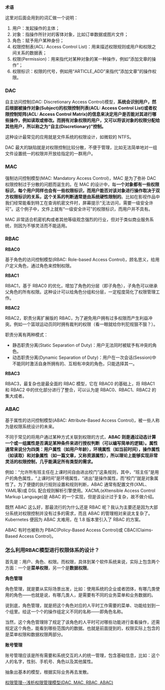 **术语**

这里对后面会用到的词汇做一个说明：

1. 用户：发起操作的主体；
2. 对象：指操作所针对的客体对象，比如订单数据或图片文件；
3. 角色：赋予用户某种身份；
4. 权限控制表(ACL: Access Control List)：用来描述权限规则或用户和权限之间关系的数据表；
5. 权限(Permission)：用来指代对某种对象的某一种操作，例如“添加文章的操作”；
6. 权限标识：权限的代号，例如用“ARTICLE_ADD”来指代“添加文章”的操作权限。



### DAC

自主访问控制(DAC: Discretionary Access Control)模型，**系统会识别用户，然后根据被操作对象(Subject)的权限控制列表(ACL: Access Control List)或者权限控制矩阵(ACL: Access Control Matrix)的信息来决定用户是否能对其进行哪些操作，例如读取或修改。而拥有对象权限的用户，又可以将该对象的权限分配给其他用户，所以称之为“自主(Discretionary)”控制。**

这种设计最常见的应用就是文件系统的权限设计，如微软的 NTFS。

DAC 最大的缺陷就是对权限控制比较分散，不便于管理，比如无法简单地对一组文件设置统一的权限并开放给指定的一群用户。



### MAC

强制访问控制模型(MAC: Mandatory Access Control)，MAC 是为了弥补 DAC 权限控制过于分散的问题而诞生的。在 MAC 的设计中，每**一个对象都有一些权限标识，每个用户同样也会有一些权限标识，而用户能否对该对象进行操作取决于双方权限标识的关系，这个关系的判断通常是由系统硬性限制的**。比如在影视作品中我们经常能看到特工在查询机密文件时，屏幕提示“无法访问，需要一级安全许可”。这个例子中，文件上就有“一级安全许可”的权限标识，而用户并不具有。

MAC 非常适合机密机构或者其他等级观念强烈的行业，但对于类似商业服务系统，则因为不够灵活而不能适用。



### RBAC

**RBAC0**

基于角色的访问控制模型(RBAC: Role-based Access Control)，顾名思义，给用户定义角色，通过角色来控制权限。

**RBAC1**

RBAC1，基于 RBAC0 的优化，增加了角色的分层（即子角色），子角色可以继承父角色的所有权限。这种设计可以给角色分组和分层，一定程度简化了权限管理工作。

**RBAC2**

RBAC2，职责分离扩展版的 RBAC，为了避免用户拥有过多权限而产生利益冲突。例如一个篮球运动员同时拥有裁判的权限（看一眼就给你判犯规狠不狠？）。

职责分离有两种模式：

- 静态职责分离(Static Separation of Duty)：用户无法同时被赋予有冲突的角色。
- 动态职责分离(Dynamic Separation of Duty)：用户在一次会话(Session)中不能同时激活自身所拥有的、互相有冲突的角色，只能选择其一。

**RBAC3**

RBAC3，最复杂也是最全面的 RBAC 模型，它在 RBAC0 的基础上，将 RBAC1 和 RBAC2 中的优化部分进行了整合，可以认为是 RBAC0、RBAC1、RBAC2 的集大成者。



### ABAC

基于属性的访问控制模型(ABAC: Attribute-Based Access Control)，被一些人称为是权限系统设计的未来。

不同于常见的将用户通过某种方式关联到权限的方式，**ABAC 则是通过动态计算一个或一组属性是否满足某种条件来进行授权判断（可以编写简单的逻辑）。属性通常来说分为四类：用户属性（如用户年龄），环境属性（如当前时间），操作属性（如读取）和对象属性（如一篇文章，又称资源属性），所以理论上能够实现非常灵活的权限控制，几乎能满足所有类型的需求。**

例如：“允许所有班主任在上课时间自由进出校门”这条规则，其中，“班主任”是用户的角色属性，“上课时间”是环境属性，“进出”是操作属性，而“校门”就是对象属性了。为了便捷的执行规则设置和规则判断，ABAC 通常有配置文件(XML、YAML等)或 DSL 配合规则解析引擎使用。XACML(eXtensible Access Control Markup Language)是 ABAC 的一个实现，但是该设计过于复杂，故不做介绍。

既然 ABAC 这么好，那最流行的为什么还是 RBAC 呢？我认为主要还是因为大部分系统对权限控制并没有过多的需求，而且 ABAC 的管理相对来说太复杂了。Kubernetes 便因为 ABAC 太难用，在 1.8 版本里引入了 RBAC 的方案。

ABAC 有时也被称为 PBAC(Policy-Based Access Control)或 CBAC(Claims-Based Access Control)。




### 怎么利用RBAC模型进行权限体系的设计？

首先是：用户、角色、权限。而权限，具体到某个软件系统来说，实际上包含两个方面：一个是**菜单权限**，另一个是**数据权限**。

**角色管理**

角色管理，就是要从实际场景出发，比如：使用系统的企业或者团体，有哪几类使用的角色——也就是说，有哪几类人，是需要有不同的业务菜单和业务数据的。

说到底，角色管理，就是把这个角色对应的人平时工作需要的菜单、功能给划到一个组里。给这一个个的操作组定义不同的名称——即角色名称。

当然，这个角色管理除了规定了该角色的人平时可对哪些功能进行查看操作，还需规定这个角色，能看到哪些范围内的数据。也就是前面提到的，权限实际上包含的是菜单权限和数据权限两部分。

**账号管理**

账号管理应该是所有需要和系统交互的人的统一管理，包含基础信息，比如：这个人的名字，性别、手机号、角色以及其他属性。



抽象出基本的模型，根据实际业务再去发散。



[权限管理--浅析权限管理模型(DAC, MAC, RBAC, ABAC)](https://juejin.cn/post/6844904056876433416)